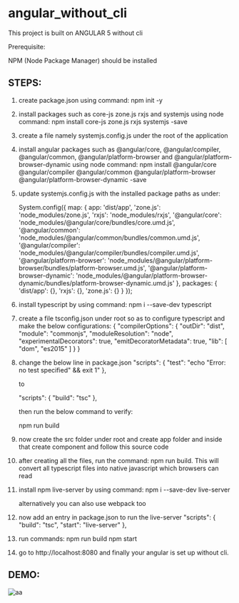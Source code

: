 # angular_without_cli
This project is built on ANGULAR 5 without cli

Prerequisite:

NPM (Node Package Manager) should be installed

## STEPS:

1. create package.json using command:
     npm init -y

2. install packages such as core-js zone.js rxjs and systemjs using node command:
    npm install core-js zone.js rxjs systemjs -save

3. create a file namely systemjs.config.js under the root of the application

4. install angular packages such as @angular/core, @angular/compiler, @angular/common, @angular/platform-browser and @angular/platform-browser-dynamic using node command:
    npm install @angular/core @angular/compiler @angular/common @angular/platform-browser @angular/platform-browser-dynamic -save

5. update systemjs.config.js with the installed package paths as under:

    System.config({
        map: {
            app: 'dist/app',
            'zone.js': 'node_modules/zone.js',
            'rxjs': 'node_modules/rxjs',
            '@angular/core': 'node_modules/@angular/core/bundles/core.umd.js',
            '@angular/common': 'node_modules/@angular/common/bundles/common.umd.js',
            '@angular/compiler': 'node_modules/@angular/compiler/bundles/compiler.umd.js',
            '@angular/platform-browser': 'node_modules/@angular/platform-browser/bundles/platform-browser.umd.js',
            '@angular/platform-browser-dynamic': 'node_modules/@angular/platform-browser-dynamic/bundles/platform-browser-dynamic.umd.js'
        },
        packages: {
            'dist/app': {},
            'rxjs': {},
            'zone.js': {}
        }
    });

6. install typescript by using command:
    npm i --save-dev typescript

7. create a file tsconfig.json under root so as to configure typescript and make the below configurations:
    {
        "compilerOptions": {
            "outDir": "dist",
            "module": "commonjs",
            "moduleResolution": "node",
            "experimentalDecorators": true,
            "emitDecoratorMetadata": true,
            "lib": [
                "dom",
                "es2015"
            ]
        }
    }

8. change the below line in package.json 
    "scripts": {
        "test": "echo \"Error: no test specified\" && exit 1"
    },

    to

    "scripts": {
        "build": "tsc"
    },

    then run the below command to verify:

    npm run build

9. now create the src folder under root and create app folder and inside that create component and follow this source code

10. after creating all the files, run the command: npm run build. This will convert all typescript files into native javascript which browsers can read

11. install npm live-server by using command:
    npm i --save-dev live-server

    alternatively you can also use webpack too

12. now add an entry in package.json to run the live-server
    "scripts": {
        "build": "tsc",
        "start": "live-server"
    },

13. run commands:
    npm run build
    npm start

14. go to http://localhost:8080 and finally your angular is set up without cli.

## DEMO:

![aa](https://user-images.githubusercontent.com/13241573/36690878-a51041f0-1b59-11e8-9f01-abc45e3d7ef0.png)
